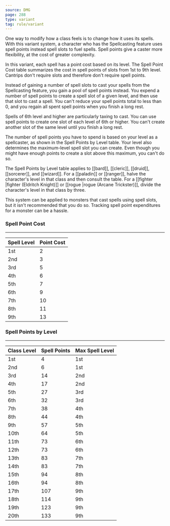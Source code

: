 ```yaml
---
source: DMG
page: 288
type: variant
tag: rule/variant
---
```


One way to modify how a class feels is to change how it uses its spells. With this variant system, a character who has the Spellcasting feature uses spell points instead spell slots to fuel spells. Spell points give a caster more flexibility, at the cost of greater complexity.

In this variant, each spell has a point cost based on its level. The Spell Point Cost table summarizes the cost in spell points of slots from 1st to 9th level. Cantrips don't require slots and therefore don't require spell points.

Instead of gaining a number of spell slots to cast your spells from the Spellcasting feature, you gain a pool of spell points instead. You expend a number of spell points to create a spell slot of a given level, and then use that slot to cast a spell. You can't reduce your spell points total to less than 0, and you regain all spent spell points when you finish a long rest.

Spells of 6th level and higher are particularly taxing to cast. You can use spell points to create one slot of each level of 6th or higher. You can't create another slot of the same level until you finish a long rest.

The number of spell points you have to spend is based on your level as a spellcaster, as shown in the Spell Points by Level table. Your level also determines the maximum-level spell slot you can create. Even though you might have enough points to create a slot above this maximum, you can't do so.

The Spell Points by Level table applies to [[bard]], [[cleric]], [[druid]], [[sorcerer]], and [[wizard]]. For a [[paladin]] or [[ranger]], halve the character's level in that class and then consult the table. For a [[fighter \|fighter (Eldritch Knight)]] or [[rogue \|rogue (Arcane Trickster)]], divide the character's level in that class by three.

This system can be applied to monsters that cast spells using spell slots, but it isn't recommended that you do so. Tracking spell point expenditures for a monster can be a hassle.

### Spell Point Cost
---
|Spell Level|Point Cost|
|--------|--------|
|1st|2|
|2nd|3|
|3rd|5|
|4th|6|
|5th|7|
|6th|9|
|7th|10|
|8th|11|
|9th|13|
### Spell Points by Level
---
|Class Level|Spell Points|Max Spell Level|
|------|------|------|
|1st|4|1st|
|2nd|6|1st|
|3rd|14|2nd|
|4th|17|2nd|
|5th|27|3rd|
|6th|32|3rd|
|7th|38|4th|
|8th|44|4th|
|9th|57|5th|
|10th|64|5th|
|11th|73|6th|
|12th|73|6th|
|13th|83|7th|
|14th|83|7th|
|15th|94|8th|
|16th|94|8th|
|17th|107|9th|
|18th|114|9th|
|19th|123|9th|
|20th|133|9th|
